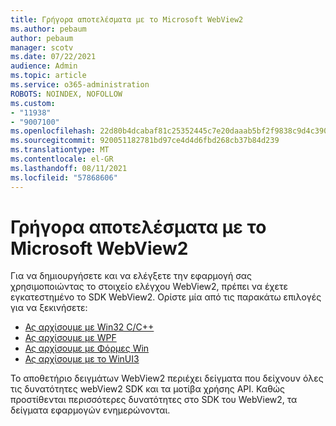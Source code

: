 ```yaml
---
title: Γρήγορα αποτελέσματα με το Microsoft WebView2
ms.author: pebaum
author: pebaum
manager: scotv
ms.date: 07/22/2021
audience: Admin
ms.topic: article
ms.service: o365-administration
ROBOTS: NOINDEX, NOFOLLOW
ms.custom:
- "11938"
- "9007100"
ms.openlocfilehash: 22d80b4dcabaf81c25352445c7e20daaab5bf2f9838c9d4c39057bda423a2ecc
ms.sourcegitcommit: 920051182781bd97ce4d4d6fbd268cb37b84d239
ms.translationtype: MT
ms.contentlocale: el-GR
ms.lasthandoff: 08/11/2021
ms.locfileid: "57868606"
---
```

# <a name="get-started-with-microsoft-webview2"></a>Γρήγορα αποτελέσματα με το Microsoft WebView2

Για να δημιουργήσετε και να ελέγξετε την εφαρμογή σας χρησιμοποιώντας το στοιχείο ελέγχου WebView2, πρέπει να έχετε εγκατεστημένο το SDK WebView2. Ορίστε μία από τις παρακάτω επιλογές για να ξεκινήσετε:

- [Ας αρχίσουμε με Win32 C/C++](https://docs.microsoft.com/microsoft-edge/webview2/get-started/win32)
- [Ας αρχίσουμε με WPF](https://docs.microsoft.com/microsoft-edge/webview2/get-started/wpf)
- [Ας αρχίσουμε με Φόρμες Win](https://docs.microsoft.com/microsoft-edge/webview2/get-started/winforms)
- [Ας αρχίσουμε με το WinUI3](https://docs.microsoft.com/microsoft-edge/webview2/get-started/winui)

Το αποθετήριο δειγμάτων WebView2 περιέχει δείγματα που δείχνουν όλες τις δυνατότητες webView2 SDK και τα μοτίβα χρήσης API. Καθώς προστίθενται περισσότερες δυνατότητες στο SDK του WebView2, τα δείγματα εφαρμογών ενημερώνονται.


